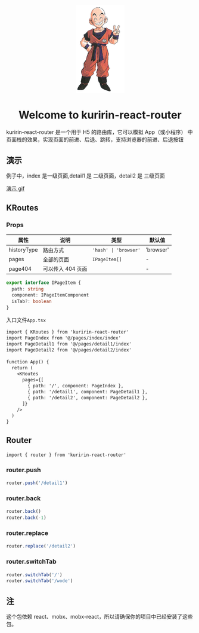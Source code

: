 <p align="center" style="color: #343a40">
  <img src="https://raw.githubusercontent.com/jiqishoubi/kuririn-react-router/master/static/kuririn-logo.jpg" alt="kuririn-react-router logo" width="130">
  <h1 align="center">Welcome to kuririn-react-router</h1>
</p>

kuririn-react-router 是一个用于 H5 的路由库，它可以模拟 App（或小程序） 中页面栈的效果，实现页面的前进、后退、跳转，支持浏览器的前进、后退按钮

## 演示

例子中，index 是一级页面,detail1 是 二级页面，detail2 是 三级页面

[演示 gif](https://p9-juejin.byteimg.com/tos-cn-i-k3u1fbpfcp/0ef290dad56a4ee290fd6309b6d85cc1~tplv-k3u1fbpfcp-jj-mark:0:0:0:0:q75.image#?w=2028&h=1608&s=11646572&e=gif&f=1640&b=24241e)

## KRoutes

### Props

| 属性        | 说明              | 类型                  | 默认值    |
| ----------- | ----------------- | --------------------- | --------- |
| historyType | 路由方式          | `'hash' \| 'browser'` | 'browser' |
| pages       | 全部的页面        | `IPageItem[]`         | -         |
| page404     | 可以传入 404 页面 |                       | -         |

```ts
export interface IPageItem {
  path: string
  component: IPageItemComponent
  isTab?: boolean
}
```

入口文件`App.tsx`

```tsx
import { KRoutes } from 'kuririn-react-router'
import PageIndex from '@/pages/index/index'
import PageDetail1 from '@/pages/detail1/index'
import PageDetail2 from '@/pages/detail2/index'

function App() {
  return (
    <KRoutes
      pages={[
        { path: '/', component: PageIndex },
        { path: '/detail1', component: PageDetail1 },
        { path: '/detail2', component: PageDetail2 },
      ]}
    />
  )
}
```

## Router

`import { router } from 'kuririn-react-router'`

### router.push

```ts
router.push('/detail1')
```

### router.back

```ts
router.back()
router.back(-1)
```

### router.replace

```ts
router.replace('/detail2')
```

### router.switchTab

```ts
router.switchTab('/')
router.switchTab('/wode')
```

## 注

这个包依赖 react、mobx、mobx-react，所以请确保你的项目中已经安装了这些包。
